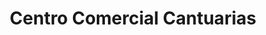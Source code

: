 ---
title: "Centro Comercial Cantuarias"
url: /miraflores/centro-comercial-cantuarias/
shop: centro comercial
---